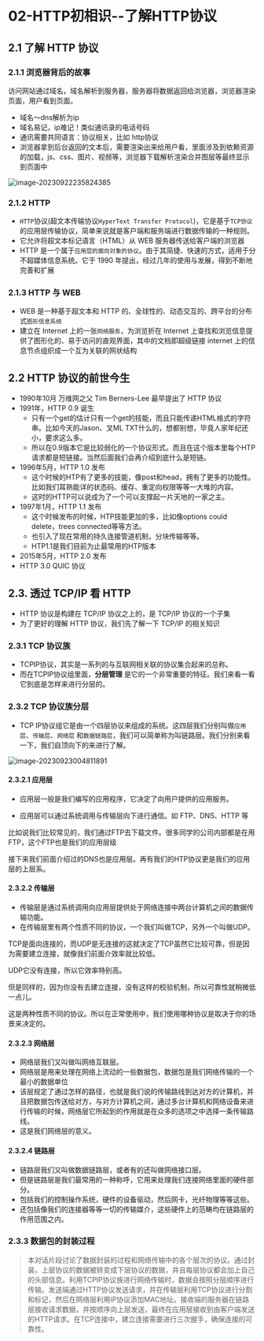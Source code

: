 #  02-HTTP初相识--了解HTTP协议
## 2.1 了解 HTTP 协议
### 2.1.1 浏览器背后的故事
访问网站通过域名，域名解析到服务器，服务器将数据返回给浏览器，浏览器渲染页面，用户看到页面。

* 域名～dns解析为ip
* 域名易记，ip难记！类似通讯录的电话号码
* 通讯需要共同语言：协议相关，比如 http协议
* 浏览器拿到后台返回的文本后，需要渲染出来给用户看，里面涉及到依赖资源的加载，js、css、图片、视频等，浏览器下载解析渲染合并图层等最终显示到页面中

![image-20230922235824385](http://s0yt5act2.bkt.clouddn.com/image-20230922235824385.png)

### 2.1.2 HTTP

* `HTTP`协议(超文本传输协议`HyperText Transfer Protocol`)，它是基于`TCP协议`的应用层传输协议，简单来说就是客户端和服务端进行数据传输的一种规则。
* 它允许将超文本标记语言（HTML）从 WEB 服务器传送给客户端的浏览器
* HTTP 是一个属于`应用层的面向对象的协议`。由于其简捷、快速的方式，适用于分不超媒体信息系统。它于 1990 年提出，经过几年的使用与发展，得到不断地完善和扩展

### 2.1.3 HTTP 与 WEB

* WEB 是一种基于超文本和 HTTP 的、全球性的、动态交互的、跨平台的分布式`图形信息系统`
* 建立在 Internet 上的一张`网络服务`，为浏览折在 Internet 上查找和浏览信息提供了图形化的、易于访问的直观界面，其中的文档即超级链接 internet 上的信息节点组织成一个互为关联的网状结构

## 2.2 HTTP 协议的前世今生

* 1990年10月 万维网之父 Tim Berners-Lee 最早提出了 HTTP 协议
* 1991年，HTTP 0.9 诞生
  * 只有一个get的估计只有一个get的技能，而且只能传递HTML格式的字符串。比如今天的Jason、叉ML TXT什么的，想都别想，毕竟人家年纪还小，要求这么多。
  * 所以在0.9版本它是比较弱化的一个协议形式。而且在这个版本里每个HTP请求都是短链接。当然后面我们会再介绍到底什么是短链。
* 1996年5月，HTTP 1.0 发布
  * 这个时候的HTP有了更多的技能，像post和head，拥有了更多的功能性。比如我们耳熟能详的状态码、缓存、重定向权限等等一大堆的内容。
  * 这时的HTTP可以说成为了一个可以支撑起一片天地的一家之主。
* 1997年1月，HTTP 1.1 发布
  * 这个时候发布的时候，HTP技能更加的多，比如像options could delete，trees connected等等方法。
  * 也引入了现在常用的持久连接管道机制，分块传输等等。
  * HTP1.1是我们目前为止最常用的HTP版本
* 2015年5月，HTTP 2.0 发布
* HTTP 3.0 QUIC 协议

## 2.3. 透过 TCP/IP 看 HTTP

* HTTP 协议是构建在 TCP/IP 协议之上的，是 TCP/IP 协议的一个子集
* 为了更好的理解 HTTP 协议，我们先了解一下 TCP/IP 的相关知识

### 2.3.1 TCP 协议族

* TCPIP协议，其实是一系列的与互联网相关联的协议集合起来的总称。
* 而在TCPIP协议组里面，**分层管理** 是它的一个非常重要的特征。我们来看一看它到底是怎样来进行分层的。

### 2.3.2 TCP 协议族分层

* TCP IP协议组它是由一个四层协议来组成的系统。这四层我们分别叫做`应用层`、`传输层`、`网络层` 和`数据链路层`，我们可以简单称为叫链路层。我们分别来看一下，我们自顶向下的来进行了解。

![image-20230923004811891](http://s0yt5act2.bkt.clouddn.com/image-20230923004811891.png)

#### 2.3.2.1 应用层

* 应用层一般是我们编写的应用程序，它决定了向用户提供的应用服务。

* 应用层可以通过系统调用与传输层向下进行通信。如 FTP、DNS、HTTP 等

比如说我们比较常见的，我们通过FTP去下载文件。很多同学的公司内部都是在用FTP，这个FTP也是我们的应用层级

接下来我们前面介绍过的DNS也是应用层。再有我们的HTP协议更是我们的应用层的上层系。

#### 2.3.2.2 传输层

* 传输层是通过系统调用向应用层提供处于网络连接中两台计算机之间的数据传输功能。
* 在传输层里有两个性质不同的协议，一个我们叫做TCP，另外一个叫做UDP。

TCP是面向连接的，而UDP是无连接的这就决定了TCP虽然它比较可靠，但是因为需要建立连接，就像我们前面介效率就比较低。

UDP它没有连接，所以它效率特别高。

但是同样的，因为你没有去建立连接，没有这样的校验机制，所以可靠性就稍微低一点儿。

这是两种性质不同的协议。所以在正常使用中，我们使用哪种协议是取决于你的场景来决定的。

#### 2.3.2.3 网络层

* 网络层我们又叫做叫网络互联层。
* 网络层是用来处理在网络上流动的一些数据包，数据包是我们网络传输的一个最小的数据单位
* 该层规定了通过怎样的路径，也就是我们说的传输路线到达对方的计算机，并且把数据包传送给对方，与对方计算机之间，通过多台计算机和网络设备来进行传输的时候，网络层它所起到的作用就是在众多的选项之中选择一条传输路线。
* 这是我们网络层的意义。

#### 2.3.2.4 链路层

* 链路层我们又叫做数据链路层，或者有的还叫做网络接口层。
* 但是链路层是我们最常用的一种称呼，它用来处理我们连接网络里面的硬件部分。
* 包括我们的控制操作系统，硬件的设备驱动，然后网卡，光纤物理等等这些。
* 还包括像我们的连接器等等一切的传输媒介，这些硬件上的范畴均在链路层的作用范围之内。

### 2.3.3 数据包的封装过程

> 本对话片段讨论了数据封装的过程和网络传输中的各个层次的协议。通过封装，上层协议的数据被转变成下层协议的数据，并且每层协议都会加上自己的头部信息。利用TCPIP协议族进行网络传输时，数据会按照分层顺序进行传输。发送端通过HTTP协议发送请求，并在传输层利用TCP协议进行分割和标记，然后在网络层利用IP协议添加MAC地址。接收端的服务器在链路层接收请求数据，并按顺序向上层发送，最终在应用层接收到由客户端发送的HTTP请求。在TCP连接中，建立连接需要进行三次握手，确保连接的可靠性。

